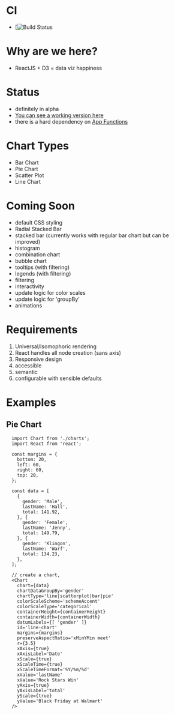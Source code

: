 # CI
  - [![Build Status](https://api.travis-ci.org/noahehall/react-f-your-starterkit.svg?branch=master)

# Why are we here?
  - ReactJS + D3 = data viz happiness

# Status
  - definitely in alpha
  - [You can see a working version here](https://github.com/noahehall/udacity-corporate-dashboard)
  - there is a hard dependency on [App Functions](https://github.com/noahehall/react-f-your-starterkit/tree/master/src/.globals)

# Chart Types
  - Bar Chart
  - Pie Chart
  - Scatter Plot
  - Line Chart

# Coming Soon
  - default CSS styling
  - Radial Stacked Bar
  - stacked bar (currently works with regular bar chart but can be improved)
  - histogram
  - combination chart
  - bubble chart
  - tooltips (with filtering)
  - legends (with filtering)
  - filtering
  - interactivity
  - update logic for color scales
  - update logic for 'groupBy'
  - animations

# Requirements
  1. Universal/Isomophoric rendering
  2. React handles all node creation (sans axis)
  3. Responsive design
  4. accessible
  5. semantic
  6. configurable with sensible defaults

# Examples
## Pie Chart
```
  import Chart from './charts';
  import React from 'react';

  const margins = {
    bottom: 20,
    left: 60,
    right: 60,
    top: 20,
  };

  const data = [
    {
      gender: 'Male',
      lastName: 'Hall',
      total: 141.92,
    }, {
      gender: 'Female',
      lastName: 'Jenny',
      total: 149.79,
    }, {
      gender: 'Klingon',
      lastName: 'Warf',
      total: 134.23,
    },
  ];

  // create a chart,
  <Chart
    chart={data}
    chartDataGroupBy='gender'
    chartType='line|scatterplot|bar|pie'
    colorScaleScheme='schemeAccent'
    colorScaleType='categorical'
    containerHeight={containerHeight}
    containerWidth={containerWidth}
    datumLabels={[ 'gender' ]}
    id='line-chart'
    margins={margins}
    preserveAspectRatio='xMinYMin meet'
    r={3.5}
    xAxis={true}
    xAxisLabel='Date'
    xScale={true}
    xScaleTime={true}
    xScaleTimeFormat='%Y/%m/%d'
    xValue='lastName'
    xValue='Rock Stars Win'
    yAxis={true}
    yAxisLabel='total'
    yScale={true}
    yValue='Black Friday at Walmart'
  />
```

